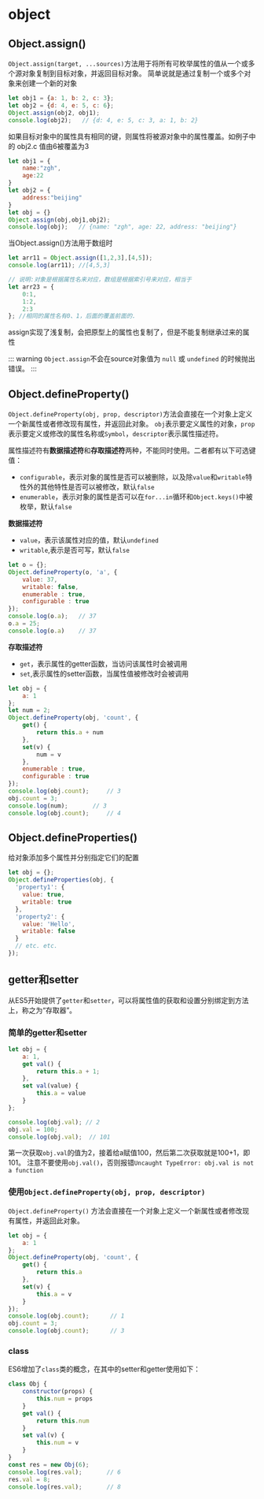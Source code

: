 # object

## Object.assign()
`Object.assign(target, ...sources)`方法用于将所有可枚举属性的值从一个或多个源对象复制到目标对象，并返回目标对象。
简单说就是通过复制一个或多个对象来创建一个新的对象
```js
let obj1 = {a: 1, b: 2, c: 3};
let obj2 = {d: 4, e: 5, c: 6};
Object.assign(obj2, obj1);
console.log(obj2);   // {d: 4, e: 5, c: 3, a: 1, b: 2}
```
如果目标对象中的属性具有相同的键，则属性将被源对象中的属性覆盖。如例子中的 obj2.c 值由6被覆盖为3

```js
let obj1 = {
    name:"zgh",
    age:22
}
let obj2 = {
    address:"beijing"
}
let obj = {}
Object.assign(obj,obj1,obj2);
console.log(obj);   // {name: "zgh", age: 22, address: "beijing"}
```
当Object.assign()方法用于数组时
```js
let arr11 = Object.assign([1,2,3],[4,5]);
console.log(arr11); //[4,5,3]

// 说明:对象是根据属性名来对应，数组是根据索引号来对应，相当于
let arr23 = {
    0:1,
    1:2,
    2:3
}; //相同的属性名有0、1，后面的覆盖前面的.
```

assign实现了浅复制，会把原型上的属性也复制了，但是不能复制继承过来的属性

::: warning
`Object.assign`不会在source对象值为 `null` 或 `undefined` 的时候抛出错误。
:::


## Object.defineProperty()
`Object.defineProperty(obj, prop, descriptor)`方法会直接在一个对象上定义一个新属性或者修改现有属性，并返回此对象。
`obj`表示要定义属性的对象，`prop`表示要定义或修改的属性名称或`Symbol`，`descriptor`表示属性描述符。

属性描述符有**数据描述符**和**存取描述符**两种，不能同时使用。二者都有以下可选键值：
* `configurable`，表示对象的属性是否可以被删除，以及除`value`和`writable`特性外的其他特性是否可以被修改，默认`false`
* `enumerable`，表示对象的属性是否可以在`for...in`循环和`Object.keys()`中被枚举，默认`false`

**数据描述符**
+ `value`，表示该属性对应的值，默认`undefined`
+ `writable`,表示是否可写，默认`false`
```js
let o = {}; 
Object.defineProperty(o, 'a', {
    value: 37,
    writable: false,
    enumerable : true,
    configurable : true
});
console.log(o.a);   // 37
o.a = 25;
console.log(o.a)    // 37
```

**存取描述符**
+ `get`，表示属性的getter函数，当访问该属性时会被调用
+ `set`,表示属性的setter函数，当属性值被修改时会被调用
```js
let obj = {
    a: 1
};
let num = 2;
Object.defineProperty(obj, 'count', {
    get() {
        return this.a + num
    },
    set(v) {
        num = v
    },
    enumerable : true,
    configurable : true
});
console.log(obj.count);     // 3
obj.count = 3;
console.log(num);       // 3
console.log(obj.count);     // 4
```
## Object.defineProperties()
给对象添加多个属性并分别指定它们的配置
```js
let obj = {};
Object.defineProperties(obj, {
  'property1': {
    value: true,
    writable: true
  },
  'property2': {
    value: 'Hello',
    writable: false
  }
  // etc. etc.
});
```




## getter和setter
从ES5开始提供了`getter`和`setter`，可以将属性值的获取和设置分别绑定到方法上，称之为“存取器”。

### 简单的getter和setter
```js
let obj = {
    a: 1,
    get val() {
        return this.a + 1;
    },
    set val(value) {
        this.a = value
    }
};

console.log(obj.val); // 2
obj.val = 100;
console.log(obj.val);  // 101
```
第一次获取`obj.val`的值为2，接着给a赋值100，然后第二次获取就是100+1，即101。
注意不要使用`obj.val()`，否则报错`Uncaught TypeError: obj.val is not a function`

### 使用`Object.defineProperty(obj, prop, descriptor)`
`Object.defineProperty()` 方法会直接在一个对象上定义一个新属性或者修改现有属性，并返回此对象。
```js
let obj = {
    a: 1
};
Object.defineProperty(obj, 'count', {
    get() {
        return this.a
    },
    set(v) {
        this.a = v
    }
});
console.log(obj.count);      // 1
obj.count = 3;
console.log(obj.count);      // 3
```

### class
ES6增加了`class`类的概念，在其中的setter和getter使用如下：
```js
class Obj {
    constructor(props) {
        this.num = props
    }
    get val() {
        return this.num
    }
    set val(v) {
        this.num = v
    }
}
const res = new Obj(6);
console.log(res.val);       // 6
res.val = 8;
console.log(res.val);       // 8
```